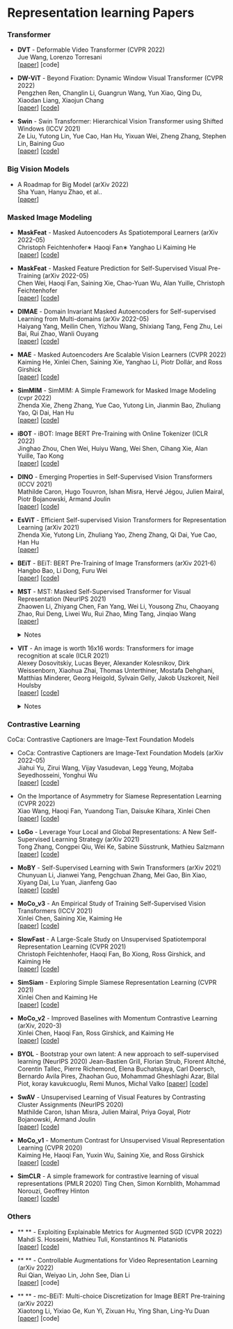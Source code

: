 

# Representation learning Papers

### Transformer

+ **DVT** - Deformable Video Transformer (CVPR 2022)  
Jue Wang, Lorenzo Torresani   
[[paper](https://arxiv.org/pdf/2203.16795.pdf)]  [code]   

+ **DW-ViT** - Beyond Fixation: Dynamic Window Visual Transformer (CVPR 2022)  
Pengzhen Ren, Changlin Li, Guangrun Wang, Yun Xiao, Qing Du, Xiaodan Liang, Xiaojun Chang   
[[paper](https://arxiv.org/abs/2203.12856)]  [[code](https://github.com/pzhren/DW-ViT)]  

+ **Swin** - Swin Transformer: Hierarchical Vision Transformer using Shifted Windows (ICCV 2021)  
Ze Liu, Yutong Lin, Yue Cao, Han Hu, Yixuan Wei, Zheng Zhang, Stephen Lin, Baining Guo   
[[paper](https://openaccess.thecvf.com/content/ICCV2021/papers/Liu_Swin_Transformer_Hierarchical_Vision_Transformer_Using_Shifted_Windows_ICCV_2021_paper.pdf)]  [[code](https://github.com/microsoft/Swin-Transformer)]  

### Big Vision Models  
+ A Roadmap for Big Model (arXiv 2022)  
Sha Yuan, Hanyu Zhao, et al..   
[[paper](https://arxiv.org/pdf/2203.14101.pdf)]  



### Masked Image Modeling

+ **MaskFeat** - Masked Autoencoders As Spatiotemporal Learners (arXiv 2022-05)   
Christoph Feichtenhofer∗ Haoqi Fan∗ Yanghao Li Kaiming He   
[[paper](https://arxiv.org/pdf/2205.09113.pdf)] [[code]()]   


+ **MaskFeat** - Masked Feature Prediction for Self-Supervised Visual Pre-Training (arXiv 2022-05)   
Chen Wei, Haoqi Fan, Saining Xie, Chao-Yuan Wu, Alan Yuille, Christoph Feichtenhofer   
[[paper](https://arxiv.org/abs/2112.09133)] [[code](https://github.com/facebookresearch/pytorchvideo)]   


+ **DIMAE** - Domain Invariant Masked Autoencoders for Self-supervised Learning from Multi-domains (arXiv 2022-05)   
Haiyang Yang, Meilin Chen, Yizhou Wang, Shixiang Tang, Feng Zhu, Lei Bai, Rui Zhao, Wanli Ouyang   
[[paper](https://arxiv.org/abs/2205.04771)] [[code]()]   


+ **MAE** - Masked Autoencoders Are Scalable Vision Learners (CVPR 2022)   
Kaiming He, Xinlei Chen, Saining Xie, Yanghao Li, Piotr Dollár, and Ross Girshick   
[[paper](https://arxiv.org/abs/2111.06377)] [[code](https://github.com/facebookresearch/mae)]   


+ **SimMIM** - SimMIM: A Simple Framework for Masked Image Modeling (cvpr 2022)  
Zhenda Xie, Zheng Zhang, Yue Cao, Yutong Lin, Jianmin Bao, Zhuliang Yao, Qi Dai, Han Hu  
[[paper](https://arxiv.org/abs/2111.09886)]  [[code](https://github.com/microsoft/SimMIM)]

+ **iBOT** - iBOT: Image BERT Pre-Training with Online Tokenizer  (ICLR 2022)   
Jinghao Zhou, Chen Wei, Huiyu Wang, Wei Shen, Cihang Xie, Alan Yuille, Tao Kong  
[[paper](https://arxiv.org/pdf/2111.07832.pdf)]  [[code](https://github.com/bytedance/ibot)]   

+ **DINO** - Emerging Properties in Self-Supervised Vision Transformers  (ICCV 2021)   
Mathilde Caron, Hugo Touvron, Ishan Misra, Hervé Jégou, Julien Mairal, Piotr Bojanowski, Armand Joulin  
[[paper](https://openaccess.thecvf.com/content/ICCV2021/papers/Caron_Emerging_Properties_in_Self-Supervised_Vision_Transformers_ICCV_2021_paper.pdf)]  [[code](https://github.com/facebookresearch/dino)]   

+ **EsViT** - Efficient Self-supervised Vision Transformers for Representation Learning  (arXiv 2021)    
Zhenda Xie, Yutong Lin, Zhuliang Yao, Zheng Zhang, Qi Dai, Yue Cao, Han Hu  
[[paper](https://arxiv.org/abs/2106.09785)]    

+ **BEiT** - BEiT: BERT Pre-Training of Image Transformers  (arXiv 2021-6)   
Hangbo Bao, Li Dong, Furu Wei  
[[paper](https://arxiv.org/abs/2106.08254)]  [[code](https://github.com/microsoft/unilm/tree/master/beit)] 

+ **MST** - MST: Masked Self-Supervised Transformer for Visual Representation  (NeurIPS 2021)   
Zhaowen Li, Zhiyang Chen, Fan Yang, Wei Li, Yousong Zhu, Chaoyang Zhao, Rui Deng, Liwei Wu, Rui Zhao, Ming Tang, Jinqiao Wang  
[[paper](https://arxiv.org/abs/2106.05656)]
    <details> <summary>Notes</summary><img src="imgs/MST.png" width = "521" height = "262" alt="MST" align=center /> <div align=center>
    </div></details>
  

+ **VIT** - An image is worth 16x16 words: Transformers for image recognition at scale  (ICLR 2021)   
Alexey Dosovitskiy, Lucas Beyer, Alexander Kolesnikov, Dirk Weissenborn, Xiaohua Zhai, Thomas Unterthiner, Mostafa Dehghani, Matthias Minderer, Georg Heigold, Sylvain Gelly, Jakob Uszkoreit, Neil Houlsby   
[[paper](https://arxiv.org/pdf/2010.11929.pdf)] [[code](https://github.com/google-research/vision_transformer)]
  <details>
    <summary>Notes</summary>
     <img src="imgs/sot/referformer.png" width = "552" height = "258" alt="referformer" align=center />  
    - Key idea:
         - 
     - Performance:
        - 
    </details>
### Contrastive Learning
CoCa: Contrastive Captioners are Image-Text Foundation Models

+ CoCa: Contrastive Captioners are Image-Text Foundation Models (arXiv 2022-05)   
Jiahui Yu, Zirui Wang, Vijay Vasudevan, Legg Yeung, Mojtaba Seyedhosseini, Yonghui Wu   
[[paper](https://arxiv.org/pdf/2205.01917.pdf)]  [[code]()]  

+ On the Importance of Asymmetry for Siamese Representation Learning  (CVPR 2022)   
Xiao Wang, Haoqi Fan, Yuandong Tian, Daisuke Kihara, Xinlei Chen   
[[paper](https://arxiv.org/pdf/2204.00613.pdf)]  [[code]( https://github.com/facebookresearch/asym-siam)]  

+ **LoGo** - Leverage Your Local and Global Representations: A New Self-Supervised Learning Strategy  (arXiv 2021)   
Tong Zhang, Congpei Qiu, Wei Ke, Sabine Süsstrunk, Mathieu Salzmann   
[[paper](https://arxiv.org/pdf/2203.17205.pdf)]  [[code](https://github.com/ztt1024/LoGo-SSL)]  

+ **MoBY** - Self-Supervised Learning with Swin Transformers  (arXiv 2021)   
Chunyuan Li, Jianwei Yang, Pengchuan Zhang, Mei Gao, Bin Xiao, Xiyang Dai, Lu Yuan, Jianfeng Gao  
[[paper](https://arxiv.org/abs/2106.09785)]  [[code](https://github.com/SwinTransformer/Transformer-SSL)] 

+ **MoCo_v3** - An Empirical Study of Training Self-Supervised Vision Transformers (ICCV 2021)  
Xinlei Chen, Saining Xie, Kaiming He   
[[paper](https://openaccess.thecvf.com/content/ICCV2021/papers/Chen_An_Empirical_Study_of_Training_Self-Supervised_Vision_Transformers_ICCV_2021_paper.pdf)]  [[code](https://github.com/facebookresearch/moco-v3)]   


+ **SlowFast** - A Large-Scale Study on Unsupervised Spatiotemporal Representation Learning (CVPR 2021)  
Christoph Feichtenhofer, Haoqi Fan, Bo Xiong, Ross Girshick, and Kaiming He   
[[paper](https://arxiv.org/abs/2104.14558)]  [[code](https://github.com/facebookresearch/SlowFast)]  

+ **SimSiam** - Exploring Simple Siamese Representation Learning (CVPR 2021)  
Xinlei Chen and Kaiming He   
[[paper](https://arxiv.org/pdf/2011.10566.pdf)]  [[code](https://github.com/facebookresearch/simsiam)]  

+ **MoCo_v2** - Improved Baselines with Momentum Contrastive Learning (arXiv, 2020-3)  
Xinlei Chen, Haoqi Fan, Ross Girshick, and Kaiming He   
[[paper](https://arxiv.org/pdf/2003.04297.pdf)]  [[code](https://github.com/facebookresearch/moco)]   

+ **BYOL** - Bootstrap your own latent: A new approach to self-supervised learning  (NeurIPS 2020) 
Jean-Bastien Grill, Florian Strub, Florent Altché, Corentin Tallec, Pierre Richemond, Elena Buchatskaya, Carl Doersch, Bernardo Avila Pires, Zhaohan Guo, Mohammad Gheshlaghi Azar, Bilal Piot, koray kavukcuoglu, Remi Munos, Michal Valko
[[paper](https://proceedings.neurips.cc/paper/2020/file/f3ada80d5c4ee70142b17b8192b2958e-Paper.pdf)]  [[code](https://github.com/deepmind/deepmind-research/tree/master/byol)]  

+ **SwAV** - Unsupervised Learning of Visual Features by Contrasting Cluster Assignments (NeurIPS 2020)  
Mathilde Caron, Ishan Misra, Julien Mairal, Priya Goyal, Piotr Bojanowski, Armand Joulin  
[[paper](https://proceedings.neurips.cc/paper/2020/file/70feb62b69f16e0238f741fab228fec2-Paper.pdf)]  [[code]( https://github.com/facebookresearch/swav)]   

+ **MoCo_v1** - Momentum Contrast for Unsupervised Visual Representation Learning (CVPR 2020)  
Kaiming He, Haoqi Fan, Yuxin Wu, Saining Xie, and Ross Girshick   
[[paper](https://arxiv.org/abs/1911.05722)]  [[code](https://github.com/facebookresearch/moco)]   

+ **SimCLR** - A simple framework for contrastive learning of visual representations (PMLR 2020) 
Ting Chen, Simon Kornblith, Mohammad Norouzi, Geoffrey Hinton  
[[paper](https://arxiv.org/abs/2002.05709)]  [[code](https://github.com/google-research/simclr)]  


### Others
+ ** ** - Exploiting Explainable Metrics for Augmented SGD (CVPR 2022) 
Mahdi S. Hosseini, Mathieu Tuli, Konstantinos N. Plataniotis   
[[paper](https://arxiv.org/pdf/2203.16723.pdf)]  [[code](https://github.com/mahdihosseini/RMSGD)]  

+ ** ** - Controllable Augmentations for Video Representation Learning (arXiv 2022)  
Rui Qian, Weiyao Lin, John See, Dian Li   
[[paper](https://arxiv.org/pdf/2203.16632.pdf)]  [code]  

+ ** ** - mc-BEiT: Multi-choice Discretization for Image BERT Pre-training (arXiv 2022)   
Xiaotong Li, Yixiao Ge, Kun Yi, Zixuan Hu, Ying Shan, Ling-Yu Duan   
[[paper](https://arxiv.org/abs/2203.15371)]  [code]  



